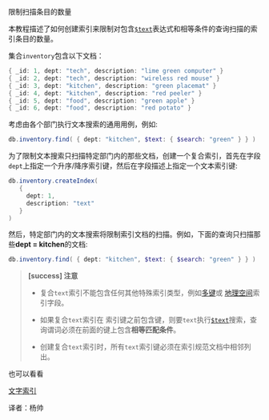  限制扫描条目的数量

本教程描述了如何创建索引来限制对包含[`$text`](https://docs.mongodb.com/master/reference/operator/query/text/op._S_text)表达式和相等条件的查询扫描的索引条目的数量。

集合`inventory`包含以下文档：

```powershell
{ _id: 1, dept: "tech", description: "lime green computer" }
{ _id: 2, dept: "tech", description: "wireless red mouse" }
{ _id: 3, dept: "kitchen", description: "green placemat" }
{ _id: 4, dept: "kitchen", description: "red peeler" }
{ _id: 5, dept: "food", description: "green apple" }
{ _id: 6, dept: "food", description: "red potato" }
```

考虑由各个部门执行文本搜索的通用用例，例如:

```powershell
db.inventory.find( { dept: "kitchen", $text: { $search: "green" } } )
```

为了限制文本搜索只扫描特定部门内的那些文档，创建一个复合索引，首先在字段`dept`上指定一个升序/降序索引键，然后在字段描述上指定一个文本索引键:

```powershell
db.inventory.createIndex(
   {
     dept: 1,
     description: "text"
   }
)
```

然后，特定部门内的文本搜索将限制索引文档的扫描。例如，下面的查询只扫描那些**dept = kitchen**的文档:

```powershell
db.inventory.find( { dept: "kitchen", $text: { $search: "green" } } )
```

> **[success] 注意**
>
> * 复合`text`索引不能包含任何其他特殊索引类型，例如[多键](https://docs.mongodb.com/master/core/index-multikey/index-type-multi-key)或 [地理空间](https://docs.mongodb.com/master/geospatial-queries/index-feature-geospatial)索引字段。
>
> * 如果复合`text`索引在 索引键之前包含键，则要`text`执行[`$text`](https://docs.mongodb.com/master/reference/operator/query/text/op._S_text)搜索，查询谓词必须在前面的键上包含**相等匹配条件**。
>
> * 创建复合`text`索引时，所有`text`索引键必须在索引规范文档中相邻列出。

也可以看看

[文字索引](https://docs.mongodb.com/master/core/index-text/)



译者：杨帅